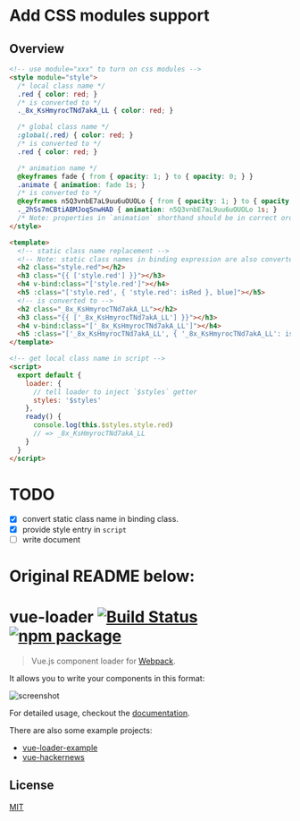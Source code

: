 # Add CSS modules support

## Overview

```html
<!-- use module="xxx" to turn on css modules -->
<style module="style">
  /* local class name */
  .red { color: red; }
  /* is converted to */
  ._8x_KsHmyrocTNd7akA_LL { color: red; }

  /* global class name */
  :global(.red) { color: red; }
  /* is converted to */
  .red { color: red; }

  /* animation name */
  @keyframes fade { from { opacity: 1; } to { opacity: 0; } }
  .animate { animation: fade 1s; }
  /* is converted to */
  @keyframes n5Q3vnbE7aL9uu6uOUOLo { from { opacity: 1; } to { opacity: 0; } }
  ._2hSs7mCBtiABMJoqSnwHAD { animation: n5Q3vnbE7aL9uu6uOUOLo 1s; }
  /* Note: properties in `animation` shorthand should be in correct order. */
</style>

<template>
  <!-- static class name replacement -->
  <!-- Note: static class names in binding expression are also converted -->
  <h2 class="style.red"></h2>
  <h3 class="{{ ['style.red'] }}"></h3>
  <h4 v-bind:class="['style.red']"></h4>
  <h5 :class="['style.red', { 'style.red': isRed }, blue]"></h5>
  <!-- is converted to -->
  <h2 class="_8x_KsHmyrocTNd7akA_LL"></h2>
  <h3 class="{{ ['_8x_KsHmyrocTNd7akA_LL'] }}"></h3>
  <h4 v-bind:class="['_8x_KsHmyrocTNd7akA_LL']"></h4>
  <h5 :class="['_8x_KsHmyrocTNd7akA_LL', { '_8x_KsHmyrocTNd7akA_LL': isRed }, blue]"></h5>
</template>

<!-- get local class name in script -->
<script>
  export default {
    loader: {
      // tell loader to inject `$styles` getter
      styles: '$styles'
    },
    ready() {
      console.log(this.$styles.style.red)
      // => _8x_KsHmyrocTNd7akA_LL
    }
  }
</script>
```

# TODO
- [x] convert static class name in binding class.
- [x] provide style entry in `script`
- [ ] write document

# Original README below:

# vue-loader [![Build Status](https://circleci.com/gh/vuejs/vue-loader/tree/master.svg?style=shield)](https://circleci.com/gh/vuejs/vue-loader/tree/master) [![npm package](https://img.shields.io/npm/v/vue-loader.svg?maxAge=2592000)](https://www.npmjs.com/package/vue-loader)

> Vue.js component loader for [Webpack](http://webpack.github.io).

It allows you to write your components in this format:

![screenshot](http://blog.evanyou.me/images/vue-component.png)

For detailed usage, checkout the [documentation](http://vuejs.github.io/vue-loader/).

There are also some example projects:

- [vue-loader-example](https://github.com/vuejs/vue-loader-example/)
- [vue-hackernews](https://github.com/vuejs/vue-hackernews)

## License

[MIT](http://opensource.org/licenses/MIT)
